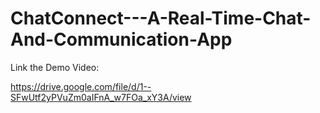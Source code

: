 # ChatConnect---A-Real-Time-Chat-And-Communication-App

Link the Demo Video:

https://drive.google.com/file/d/1--SFwUtf2yPVuZm0aIFnA_w7FOa_xY3A/view

